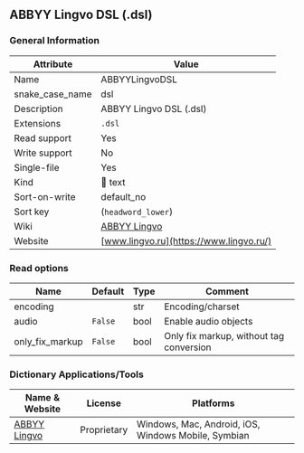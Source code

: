 ## ABBYY Lingvo DSL (.dsl)

### General Information

| Attribute       | Value                                                      |
| --------------- | ---------------------------------------------------------- |
| Name            | ABBYYLingvoDSL                                             |
| snake_case_name | dsl                                                        |
| Description     | ABBYY Lingvo DSL (.dsl)                                    |
| Extensions      | `.dsl`                                                     |
| Read support    | Yes                                                        |
| Write support   | No                                                         |
| Single-file     | Yes                                                        |
| Kind            | 📝 text                                                     |
| Sort-on-write   | default_no                                                 |
| Sort key        | (`headword_lower`)                                         |
| Wiki            | [ABBYY Lingvo](https://ru.wikipedia.org/wiki/ABBYY_Lingvo) |
| Website         | [www.lingvo.ru](https://www.lingvo.ru/)                    |

### Read options

| Name            | Default | Type | Comment                                 |
| --------------- | ------- | ---- | --------------------------------------- |
| encoding        |         | str  | Encoding/charset                        |
| audio           | `False` | bool | Enable audio objects                    |
| only_fix_markup | `False` | bool | Only fix markup, without tag conversion |



### Dictionary Applications/Tools

| Name & Website                         | License     | Platforms                                           |
| -------------------------------------- | ----------- | --------------------------------------------------- |
| [ABBYY Lingvo](https://www.lingvo.ru/) | Proprietary | Windows, Mac, Android, iOS, Windows Mobile, Symbian |
